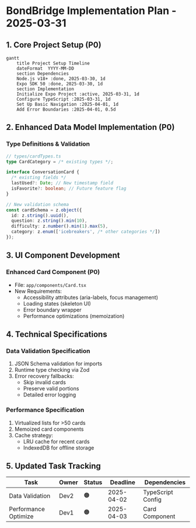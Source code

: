 # BondBridge Implementation Plan - 2025-03-31

## 1. Core Project Setup (P0)

```mermaid
gantt
    title Project Setup Timeline
    dateFormat  YYYY-MM-DD
    section Dependencies
    Node.js v18+ :done, 2025-03-30, 1d
    Expo SDK 50 :done, 2025-03-30, 1d
    section Implementation
    Initialize Expo Project :active, 2025-03-31, 1d
    Configure TypeScript :2025-03-31, 1d
    Set Up Basic Navigation :2025-04-01, 1d
    Add Error Boundaries :2025-04-01, 0.5d
```

## 2. Enhanced Data Model Implementation (P0)

### Type Definitions & Validation

```typescript
// types/cardTypes.ts
type CardCategory = /* existing types */;

interface ConversationCard {
  /* existing fields */
  lastUsed?: Date; // New timestamp field
  isFavorite?: boolean; // Future feature flag
}

// New validation schema
const cardSchema = z.object({
  id: z.string().uuid(),
  question: z.string().min(10),
  difficulty: z.number().min(1).max(5),
  category: z.enum(['icebreakers', /* other categories */])
});
```

## 3. UI Component Development

### Enhanced Card Component (P0)

- File: `app/components/Card.tsx`
- New Requirements:
  - Accessibility attributes (aria-labels, focus management)
  - Loading states (skeleton UI)
  - Error boundary wrapper
  - Performance optimizations (memoization)

## 4. Technical Specifications

### Data Validation Specification

1. JSON Schema validation for imports
2. Runtime type checking via Zod
3. Error recovery fallbacks:
   - Skip invalid cards
   - Preserve valid portions
   - Detailed error logging

### Performance Specification

1. Virtualized lists for >50 cards
2. Memoized card components
3. Cache strategy:
   - LRU cache for recent cards
   - IndexedDB for offline storage

## 5. Updated Task Tracking

| Task                 | Owner | Status | Deadline   | Dependencies      |
| -------------------- | ----- | ------ | ---------- | ----------------- |
| Data Validation      | Dev2  | 🟠     | 2025-04-02 | TypeScript Config |
| Performance Optimize | Dev1  | 🟠     | 2025-04-03 | Card Component    |
